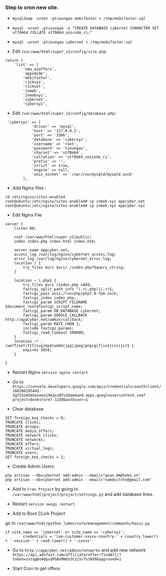 ### Step to cron new site.

* `mysqldump -uroot -ptieungao mobifaster > /tmp/mobifaster.sql`

* `mysql -uroot -ptieungao -e "CREATE DATABASE cybernet CHARACTER SET utf8mb4 COLLATE utf8mb4_unicode_ci;"`

* `mysql -uroot -ptieungao cybernet < /tmp/mobifaster.sql`

* Edit `/var/www/html/super_v2/config/site.php`:

```text
return [
    'list' => [
        'new_azoffers',
        'appsdude',
        'mobifaster',
        'richxyz',
        'richnet',
        'inmob',
        'inmobxyz',
        'cybernet',
        'cyberxyz',
```

* Edit `/var/www/html/super_v2/config/database.php`:

```text
 'cyberxyz' => [
            'driver' => 'mysql',
            'host' => '127.0.0.1',
            'port' => '3306',
            'database' => 'cyberxyz',
            'username' => 'root',
            'password' => 'tieungao',
            'charset' => 'utf8mb4',
            'collation' => 'utf8mb4_unicode_ci',
            'prefix' => '',
            'strict' => true,
            'engine' => null,
            'unix_socket' => '/var/run/mysqld/mysqld.sock'
        ],
```

* Add Nginx files :

```text
cd /etc/nginx/sites-enabled
root@ubuntu:/etc/nginx/sites-enabled# cp inmob.xyz appcyber.net
root@ubuntu:/etc/nginx/sites-enabled# cp inmob.xyz appcyber.xyz
```

* Edit Nginx File

```text
server {
    listen 80;

    root /var/www/html/super_v2/public;
    index index.php index.html index.htm;

    server_name appcyber.net;
    access_log /var/log/nginx/cybernet_access.log;
    error_log /var/log/nginx/cybernet_error.log;
    location / {
        try_files $uri $uri/ /index.php?$query_string;
    }

    location ~ \.php$ {
        try_files $uri /index.php =404;
        fastcgi_split_path_info ^(.+\.php)(/.+)$;
        fastcgi_pass unix:/run/php/php7.0-fpm.sock;
        fastcgi_index index.php;
        fastcgi_param SCRIPT_FILENAME $document_root$fastcgi_script_name;
        fastcgi_param DB_DATABASE cybernet;
        fastcgi_param GOOGLE_CALLBACK http://appcyber.net/admin/callback;
        fastcgi_param RATE_CRON 1;
        include fastcgi_params;
        fastcgi_read_timeout 300000;
    }
    location ~* .(woff|eot|ttf|svg|mp4|webm|jpg|jpeg|png|gif|ico|css|js)$ {
        expires 365d;
    }

}

```

* Restart Nginx `service nginx restart`
* Go to `https://console.developers.google.com/apis/credentials/oauthclient/260388185441-3g755s6hm5evmiej9kqco8fu18am4ae9.apps.googleusercontent.com?project=bookstore7-1258&authuser=1`

* Clear database 

```text
SET foreign_key_checks = 0;
TRUNCATE clicks;
TRUNCATE groups;
TRUNCATE media_offers;
TRUNCATE network_clicks;
TRUNCATE networks;
TRUNCATE offers;
TRUNCATE virtual_logs;
TRUNCATE users;
SET foreign_key_checks = 1;
```
* Create Admin Users:

```text
php artisan --db=cybernet add:admin --email="quan.dm@teko.vn"
php artisan --db=cybernet add:admin --email="namdoitntn@gmail.com"
```

* Add to `Cron Project` by going to `/var/www/html/project/project/settings.py` and add database lines.

* Restart `service uwsgi restart`

* Add to Boot CLick Project

go to `/var/www/html/python_lumen/core/management/commands/basic.py`

```text
if site_name == 'cybernet' or site_name == 'cyberxyz':
        credentials = 'lum-customer-xxxxx-country-' + country.lower() + '-session-' + rand.lower() + ':xxxxx'
```

* Go to `http://appcyber.net/admin/networks` and add new network `https://api.adsfast.com/affiliate/offer/findAll/?token=zxtqg6o4OpsQPGBxMmEo3t2jSr7stNX0&approved=1`

* Start Cron to get offers.